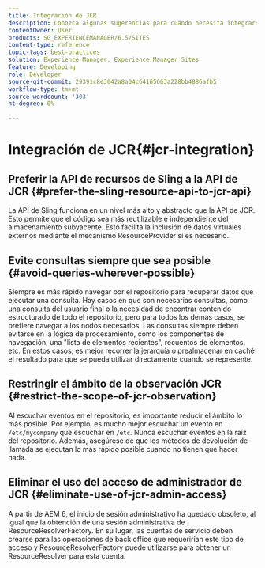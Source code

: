 ```yaml
---
title: Integración de JCR
description: Conozca algunas sugerencias para cuándo necesita integrarse con Adobe Experience Manager en el nivel JCR.
contentOwner: User
products: SG_EXPERIENCEMANAGER/6.5/SITES
content-type: reference
topic-tags: best-practices
solution: Experience Manager, Experience Manager Sites
feature: Developing
role: Developer
source-git-commit: 29391c8e3042a8a04c64165663a228bb4886afb5
workflow-type: tm+mt
source-wordcount: '303'
ht-degree: 0%

---
```


# Integración de JCR{#jcr-integration}

## Preferir la API de recursos de Sling a la API de JCR {#prefer-the-sling-resource-api-to-jcr-api}

La API de Sling funciona en un nivel más alto y abstracto que la API de JCR. Esto permite que el código sea más reutilizable e independiente del almacenamiento subyacente. Esto facilita la inclusión de datos virtuales externos mediante el mecanismo ResourceProvider si es necesario.

## Evite consultas siempre que sea posible {#avoid-queries-wherever-possible}

Siempre es más rápido navegar por el repositorio para recuperar datos que ejecutar una consulta. Hay casos en que son necesarias consultas, como una consulta del usuario final o la necesidad de encontrar contenido estructurado de todo el repositorio, pero para todos los demás casos, se prefiere navegar a los nodos necesarios. Las consultas siempre deben evitarse en la lógica de procesamiento, como los componentes de navegación, una &quot;lista de elementos recientes&quot;, recuentos de elementos, etc. En estos casos, es mejor recorrer la jerarquía o prealmacenar en caché el resultado para que se pueda utilizar directamente cuando se represente.

## Restringir el ámbito de la observación JCR {#restrict-the-scope-of-jcr-observation}

Al escuchar eventos en el repositorio, es importante reducir el ámbito lo más posible. Por ejemplo, es mucho mejor escuchar un evento en `/etc/mycompany` que escuchar en `/etc`. Nunca escuchar eventos en la raíz del repositorio. Además, asegúrese de que los métodos de devolución de llamada se ejecutan lo más rápido posible cuando no tienen que hacer nada.

## Eliminar el uso del acceso de administrador de JCR {#eliminate-use-of-jcr-admin-access}

A partir de AEM 6, el inicio de sesión administrativo ha quedado obsoleto, al igual que la obtención de una sesión administrativa de ResourceResolverFactory. En su lugar, las cuentas de servicio deben crearse para las operaciones de back office que requerirían este tipo de acceso y ResourceResolverFactory puede utilizarse para obtener un ResourceResolver para esta cuenta.
